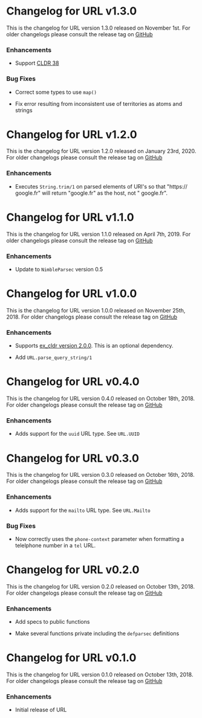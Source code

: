 # Changelog for URL v1.3.0

This is the changelog for URL version 1.3.0 released on November 1st.  For older changelogs please consult the release tag on [GitHub](https://github.com/kipcole9/cldr/tags)

### Enhancements

* Support [CLDR 38](http://cldr.unicode.org/index/downloads/cldr-38)

### Bug Fixes

* Correct some types to use `map()`

* Fix error resulting from inconsistent use of territories as atoms and strings

# Changelog for URL v1.2.0

This is the changelog for URL version 1.2.0 released on January 23rd, 2020.  For older changelogs please consult the release tag on [GitHub](https://github.com/kipcole9/cldr/tags)

### Enhancements

* Executes `String.trim/1` on parsed elements of URI's so that "https://     google.fr" will return "google.fr" as the host, not "    google.fr".

# Changelog for URL v1.1.0

This is the changelog for URL version 1.1.0 released on April 7th, 2019.  For older changelogs please consult the release tag on [GitHub](https://github.com/kipcole9/cldr/tags)

### Enhancements

* Update to `NimbleParsec` version 0.5

# Changelog for URL v1.0.0

This is the changelog for URL version 1.0.0 released on November 25th, 2018.  For older changelogs please consult the release tag on [GitHub](https://github.com/kipcole9/cldr/tags)

### Enhancements

* Supports [ex_cldr version 2.0.0](https://hex.pm/packages/ex_cldr).  This is an optional dependency.

* Add `URL.parse_query_string/1`

# Changelog for URL v0.4.0

This is the changelog for URL version 0.4.0 released on October 18th, 2018.  For older changelogs please consult the release tag on [GitHub](https://github.com/kipcole9/cldr/tags)

### Enhancements

* Adds support for the `uuid` URL type.  See `URL.UUID`

# Changelog for URL v0.3.0

This is the changelog for URL version 0.3.0 released on October 16th, 2018.  For older changelogs please consult the release tag on [GitHub](https://github.com/kipcole9/cldr/tags)

### Enhancements

* Adds support for the `mailto` URL type.  See `URL.Mailto`

### Bug Fixes

* Now correctly uses the `phone-context` parameter when formatting a telelphone number in a `tel` URL.

# Changelog for URL v0.2.0

This is the changelog for URL version 0.2.0 released on October 13th, 2018.  For older changelogs please consult the release tag on [GitHub](https://github.com/kipcole9/cldr/tags)

### Enhancements

* Add specs to public functions

* Make several functions private including the `defparsec` definitions

# Changelog for URL v0.1.0

This is the changelog for URL version 0.1.0 released on October 13th, 2018.  For older changelogs please consult the release tag on [GitHub](https://github.com/kipcole9/cldr/tags)

### Enhancements

* Initial release of URL
